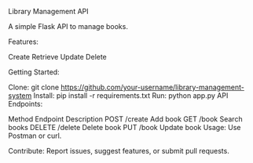 Library Management API

A simple Flask API to manage books.

Features:

Create
Retrieve
Update
Delete

Getting Started:

Clone: git clone https://github.com/your-username/library-management-system
Install: pip install -r requirements.txt
Run: python app.py
API Endpoints:

Method	Endpoint	Description
POST	/create	Add book
GET	/book	Search books
DELETE	/delete	Delete book
PUT	/book	Update book
Usage: Use Postman or curl.

Contribute: Report issues, suggest features, or submit pull requests.